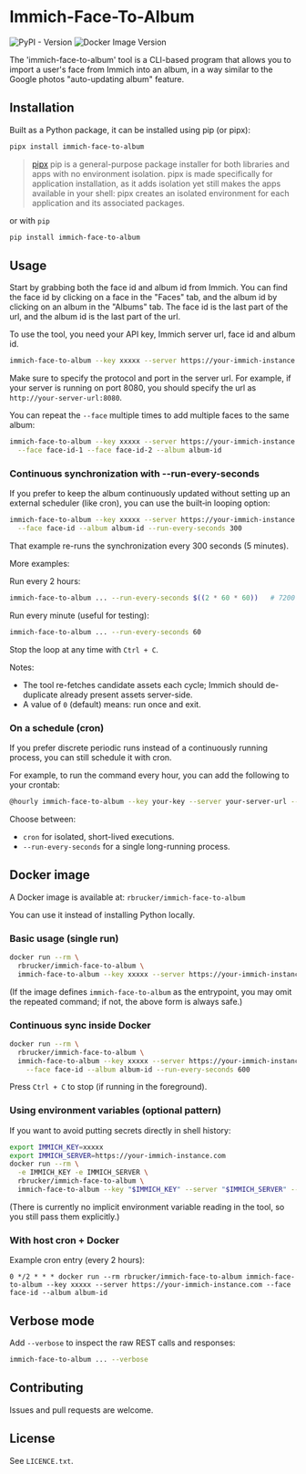 # Immich-Face-To-Album

![PyPI - Version](https://img.shields.io/pypi/v/immich-face-to-album)
![Docker Image Version](https://img.shields.io/docker/v/rbrucker/immich-face-to-album)


The 'immich-face-to-album' tool is a CLI-based program that allows you to import a user's face from Immich into an album, in a way similar to the Google photos "auto-updating album" feature. 

## Installation

Built as a Python package, it can be installed using pip (or pipx):

```sh
pipx install immich-face-to-album
```

> [pipx](https://github.com/pypa/pipx) pip is a general-purpose package installer for both libraries and apps with no environment isolation. pipx is made specifically for application installation, as it adds isolation yet still makes the apps available in your shell: pipx creates an isolated environment for each application and its associated packages.

or with `pip`

```sh
pip install immich-face-to-album
```

## Usage

Start by grabbing both the face id and album id from Immich. You can find the face id by clicking on a face in the "Faces" tab, and the album id by clicking on an album in the "Albums" tab. The face id is the last part of the url, and the album id is the last part of the url.

To use the tool, you need your API key, Immich server url, face id and album id.

```sh
immich-face-to-album --key xxxxx --server https://your-immich-instance.com --face xxxxx --album xxxxx
```

Make sure to specify the protocol and port in the server url. For example, if your server is running on port 8080, you should specify the url as `http://your-server-url:8080`.

You can repeat the `--face` multiple times to add multiple faces to the same album:

```sh
immich-face-to-album --key xxxxx --server https://your-immich-instance.com \
  --face face-id-1 --face face-id-2 --album album-id
```

### Continuous synchronization with --run-every-seconds

If you prefer to keep the album continuously updated without setting up an external scheduler (like cron), you can use the built‑in looping option:

```sh
immich-face-to-album --key xxxxx --server https://your-immich-instance.com \
  --face face-id --album album-id --run-every-seconds 300
```

That example re-runs the synchronization every 300 seconds (5 minutes).

More examples:

Run every 2 hours:
```sh
immich-face-to-album ... --run-every-seconds $((2 * 60 * 60))   # 7200
```

Run every minute (useful for testing):
```sh
immich-face-to-album ... --run-every-seconds 60
```

Stop the loop at any time with `Ctrl + C`.

Notes:
- The tool re-fetches candidate assets each cycle; Immich should de-duplicate already present assets server-side.
- A value of `0` (default) means: run once and exit.

### On a schedule (cron)

If you prefer discrete periodic runs instead of a continuously running process, you can still schedule it with cron.

For example, to run the command every hour, you can add the following to your crontab:

```sh
@hourly immich-face-to-album --key your-key --server your-server-url --face face-id --album album-id
```

Choose between:
- `cron` for isolated, short-lived executions.
- `--run-every-seconds` for a single long-running process.

## Docker image

A Docker image is available at: `rbrucker/immich-face-to-album`

You can use it instead of installing Python locally.

### Basic usage (single run)

```sh
docker run --rm \
  rbrucker/immich-face-to-album \
  immich-face-to-album --key xxxxx --server https://your-immich-instance.com --face face-id --album album-id
```

(If the image defines `immich-face-to-album` as the entrypoint, you may omit the repeated command; if not, the above form is always safe.)

### Continuous sync inside Docker

```sh
docker run --rm \
  rbrucker/immich-face-to-album \
  immich-face-to-album --key xxxxx --server https://your-immich-instance.com \
    --face face-id --album album-id --run-every-seconds 600
```

Press `Ctrl + C` to stop (if running in the foreground).

### Using environment variables (optional pattern)

If you want to avoid putting secrets directly in shell history:

```sh
export IMMICH_KEY=xxxxx
export IMMICH_SERVER=https://your-immich-instance.com
docker run --rm \
  -e IMMICH_KEY -e IMMICH_SERVER \
  rbrucker/immich-face-to-album \
  immich-face-to-album --key "$IMMICH_KEY" --server "$IMMICH_SERVER" --face face-id --album album-id
```

(There is currently no implicit environment variable reading in the tool, so you still pass them explicitly.)

### With host cron + Docker

Example cron entry (every 2 hours):

```
0 */2 * * * docker run --rm rbrucker/immich-face-to-album immich-face-to-album --key xxxxx --server https://your-immich-instance.com --face face-id --album album-id
```

## Verbose mode

Add `--verbose` to inspect the raw REST calls and responses:

```sh
immich-face-to-album ... --verbose
```

## Contributing

Issues and pull requests are welcome.

## License

See `LICENCE.txt`.
